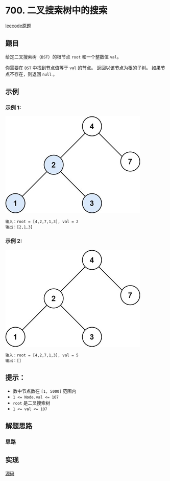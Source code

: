 # 700. 二叉搜索树中的搜索

[leecode原题](https://leetcode.cn/problems/search-in-a-binary-search-tree/)

## 题目
给定二叉搜索树（`BST`）的根节点 `root` 和一个整数值 `val`。

你需要在 `BST` 中找到节点值等于 `val` 的节点。 返回以该节点为根的子树。 如果节点不存在，则返回 `null` 。


## 示例

### 示例 1:
![](images/700-ex1.jpg)
```text
输入：root = [4,2,7,1,3], val = 2
输出：[2,1,3]
```

### 示例 2:
![](images/700-ex2.jpg)
```text
输入：root = [4,2,7,1,3], val = 5
输出：[]
```

## 提示：
- 数中节点数在 `[1, 5000]` 范围内
- `1 <= Node.val <= 107`
- `root` 是二叉搜索树
- `1 <= val <= 107`

## 解题思路

### 思路

## 实现

[源码](./code/700-search-in-a-binary-search-tree/main.go)
```go

```
